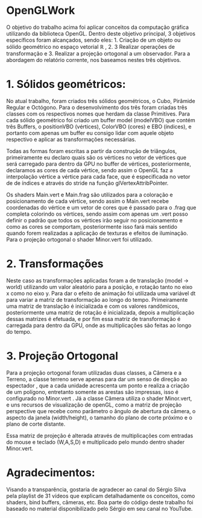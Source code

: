 # OpenGLWork

O objetivo do trabalho acima foi aplicar conceitos da computação gráfica utilizando da biblioteca
OpenGL. Dentro deste objetivo principal, 3 objetivos específicos foram alcançados,
sendo eles: 1. Criação de um objeto ou sólido geométrico no espaço vetorial ℝ , 2.
3 Realizar operações de transformação e 3. Realizar a projeção ortogonal a um
observador. Para a abordagem do relatório corrente, nos baseamos nestes três
objetivos.

# 1. Sólidos geométricos:
No atual trabalho, foram criados três sólidos geométricos, o Cubo, Pirâmide
Regular e Octógono. Para o desenvolvimento dos três foram criadas três classes
com os respectivos nomes que herdam da classe Primitives. Para cada sólido
geométrico foi criado um buffer model (modelVBO) que contém três Buffers, o
positionVBO (vértices), ColorVBO (cores) e EBO (índices), e portanto com apenas um
buffer eu consigo lidar com aquele objeto respectivo e aplicar as transformações
necessárias.

Todas as formas foram escritas a partir da construção de triângulos,
primeiramente eu declaro quais são os vértices no vetor de vértices que será
carregado para dentro da GPU no buffer de vértices, posteriormente, declaramos as
cores de cada vértice, sendo assim o OpenGL faz a interpolação vértice a vértice
para cada face, que é especificada no vetor de de índices e através do stride na
função glVertexAttribPointer.

Os shaders Main.vert e Main.frag são utilizados para a coloração e
posicionamento de cada vértice, sendo assim o Main.vert recebe coordenadas do
vértice e um vetor de cores que é passado para o .frag que completa colorindo os
vértices, sendo assim com apenas um .vert posso definir o padrão que todos os
vértices irão seguir no posicionamento e como as cores se comportam,
posteriormente isso fará mais sentido quando forem realizadas a aplicação de
texturas e efeitos de iluminação. Para o projeção ortogonal o shader Minor.vert foi
utilizado.

# 2. Transformações
Neste caso as transformações aplicadas foram a de translação (model ->
world) utilizando um valor aleatório para a posição, e rotação tanto no eixo x como
no eixo y. Para dar o efeito de animação foi utilizada uma variável dt para variar a
matriz de transformação ao longo do tempo.
Primeiramente uma matriz de translação é inicializada e com os valores
randômicos, posteriormente uma matriz de rotação é inicializada, depois a
multiplicação dessas matrizes é efetuada, e por fim essa matriz de transformação é
carregada para dentro da GPU, onde as multiplicações são feitas ao longo do tempo.

# 3. Projeção Ortogonal
Para a projeção ortogonal foram utilizadas duas classes, a Câmera e a
Terreno, a classe terreno serve apenas para dar um senso de direção ao espectador ,
que a cada unidade acrescenta um ponto e realiza a criação de um polígono,
entretanto somente as arestas são impressas, isso é configurado no Minor.vert .
Já a classe Câmera utiliza o shader Minor.vert, e uns recursos de visualização
de openGL, como a matriz de projeção perspective que recebe como parâmetro o
ângulo de abertura da câmera, o aspecto da janela (width/height), o tamanho do
plano de corte próximo e o plano de corte distante.

Essa matriz de projeção é alterada através de multiplicações com entradas
do mouse e teclado (W,A,S,D) e multiplicado pelo mundo dentro shader Minor.vert.

# Agradecimentos:
Visando a transparência, gostaria de agradecer ao canal do Sérgio Silva pela
playlist de 31 vídeos que explicam detalhadamente os conceitos, como shaders,
bind buffers, câmeras, etc. Boa parte do código deste trabalho foi baseado no
material disponibilizado pelo Sérgio em seu canal no YouTube.
